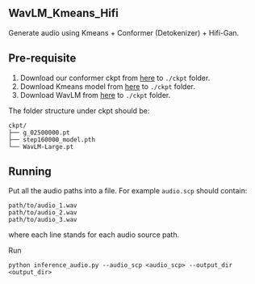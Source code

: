 ## WavLM_Kmeans_Hifi

Generate audio using Kmeans + Conformer (Detokenizer) + Hifi-Gan.

## Pre-requisite

1. Download our conformer ckpt from [here](https://drive.google.com/file/d/1a3LbfVxURgcy7oM3K-IZzQ_Gz6-W_msL/view?usp=sharing) to `./ckpt` folder.
2. Download Kmeans model from [here](https://drive.google.com/file/d/1ckxOx5MVxuHB_6qeEJo1Ae_c-8wZEgY5/view?usp=sharing) to `./ckpt` folder.
3. Download WavLM from [here](https://drive.google.com/file/d/12-cB34qCTvByWT-QtOcZaqwwO21FLSqU/view) to `./ckpt` folder.

The folder structure under ckpt should be:
```
ckpt/
├── g_02500000.pt
├── step160000_model.pth
└── WavLM-Large.pt
```

## Running

Put all the audio paths into a file. For example `audio.scp` should contain:
```
path/to/audio_1.wav
path/to/audio_2.wav
path/to/audio_3.wav
```
where each line stands for each audio source path.

Run

```shell
python inference_audio.py --audio_scp <audio_scp> --output_dir <output_dir> 
```





